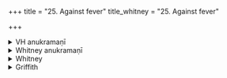 +++
title = "25. Against fever"
title_whitney = "25. Against fever"

+++

<details><summary>VH anukramaṇī</summary>

ज्वर-नाशनम्।  
१-४ भृग्वङ्गिराः । यक्ष्मनाशनोऽग्निः। त्रिष्टुप्,२-३ विराड् गर्भा, ४पुरोऽनुष्टुप्।
</details>

<details><summary>Whitney anukramaṇī</summary>

[Bhṛgvan̄giras.—yakṣmanāśanānidāivatam. trāiṣṭubham: 2, 3. virāḍgarbhā; 4. puro 'nuṣṭubh.]
</details>



<details><summary>Whitney</summary>

### Comment
Found in Pāipp. i. Used by Kāuś. in a remedial rite (26. 25) against fever, in connection with heating an ax and dipping it in hot water to make a lotion; and reckoned (26. 1, note) to the takmanāśana gaṇa.


### Translations
Translated: Weber, iv. 419; Grohmann, Ind. Stud. ix. 384-6, 403, 406; Ludwig, p. 511; Zimmer, p. 384 and 381; Griffith, i. 29; Bloomfield, 3, 270; Henry, Journal Asiatique, 9. x. 512.—Cf. Bergaigne-Henry, Manuel, p. 136.
</details>

<details><summary>Griffith</summary>

A prayer to fever, as a charm against his attacks
</details>
